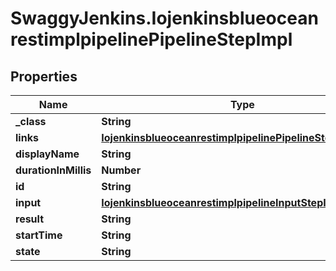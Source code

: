 # SwaggyJenkins.IojenkinsblueoceanrestimplpipelinePipelineStepImpl

## Properties
Name | Type | Description | Notes
------------ | ------------- | ------------- | -------------
**_class** | **String** |  | [optional] 
**links** | [**IojenkinsblueoceanrestimplpipelinePipelineStepImplLinks**](IojenkinsblueoceanrestimplpipelinePipelineStepImplLinks.md) |  | [optional] 
**displayName** | **String** |  | [optional] 
**durationInMillis** | **Number** |  | [optional] 
**id** | **String** |  | [optional] 
**input** | [**IojenkinsblueoceanrestimplpipelineInputStepImpl**](IojenkinsblueoceanrestimplpipelineInputStepImpl.md) |  | [optional] 
**result** | **String** |  | [optional] 
**startTime** | **String** |  | [optional] 
**state** | **String** |  | [optional] 


